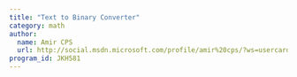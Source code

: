 ```yaml
---
title: "Text to Binary Converter"
category: math
author:
  name: Amir CPS
  url: http://social.msdn.microsoft.com/profile/amir%20cps/?ws=usercard-mini
program_id: JKH581
---
```

